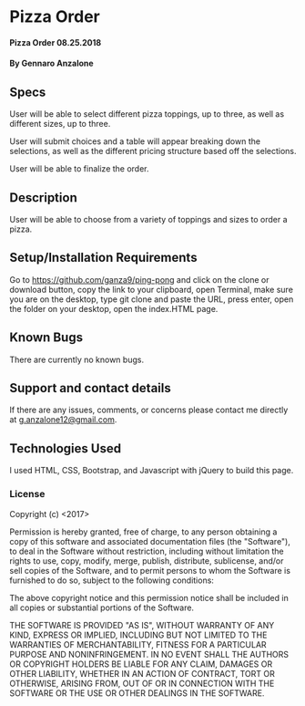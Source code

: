 # Pizza Order

#### Pizza Order 08.25.2018

#### By Gennaro Anzalone

## Specs

User will be able to select different pizza toppings, up to three, as well as different sizes, up to three.

User will submit choices and a table will appear breaking down the selections, as well as the different pricing structure based off the selections.

User will be able to finalize the order.

## Description

User will be able to choose from a variety of toppings and sizes to order a pizza.

## Setup/Installation Requirements

Go to https://github.com/ganza9/ping-pong and click on the clone or download button, copy the link to your clipboard, open Terminal, make sure you are on the desktop, type git clone and paste the URL, press enter, open the folder on your desktop, open the index.HTML page.


## Known Bugs

There are currently no known bugs.

## Support and contact details

If there are any issues, comments, or concerns please contact me directly at g.anzalone12@gmail.com.

## Technologies Used

I used HTML, CSS, Bootstrap, and Javascript with jQuery to build this page.

### License

Copyright (c) <2017>

Permission is hereby granted, free of charge, to any person obtaining a copy of this software and associated documentation files (the "Software"), to deal in the Software without restriction, including without limitation the rights to use, copy, modify, merge, publish, distribute, sublicense, and/or sell copies of the Software, and to permit persons to whom the Software is furnished to do so, subject to the following conditions:

The above copyright notice and this permission notice shall be included in all copies or substantial portions of the Software.

THE SOFTWARE IS PROVIDED "AS IS", WITHOUT WARRANTY OF ANY KIND, EXPRESS OR IMPLIED, INCLUDING BUT NOT LIMITED TO THE WARRANTIES OF MERCHANTABILITY, FITNESS FOR A PARTICULAR PURPOSE AND NONINFRINGEMENT. IN NO EVENT SHALL THE AUTHORS OR COPYRIGHT HOLDERS BE LIABLE FOR ANY CLAIM, DAMAGES OR OTHER LIABILITY, WHETHER IN AN ACTION OF CONTRACT, TORT OR OTHERWISE, ARISING FROM, OUT OF OR IN CONNECTION WITH THE SOFTWARE OR THE USE OR OTHER DEALINGS IN THE SOFTWARE.
